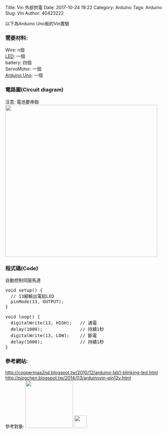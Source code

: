 Title: Vin 外部供電
Date: 2017-10-24 19:22
Category: Arduino
Tags: Arduino
Slug: Vin
Author: 40423222

以下為Arduino Uno板的Vin實驗

<!-- PELICAN_END_SUMMARY -->

### 需要材料:
Wire: n個<br/>
<a href="https://40423222.github.io/Arduino/blog/LED.html">LED</a>: 一個<br/>
battery: 四個<br/>
ServoMotor: 一個<br/>
<a href="http://coopermaa2nd.blogspot.tw/2011/05/arduino.html">Arduino Uno</a>: 一個

### 電路圖(Circuit diagram)
注意: 電池要串聯<br>
<img src="./../data/Vin/Circuit diagram.png" width="480" />

### 程式碼(Code)
自動控制伺服馬達<br>

<pre class="brush: python">
void setup() {
  // 13腳輸出電給LED
  pinMode(13, OUTPUT);
}

void loop() {
  digitalWrite(13, HIGH);   // 通電
  delay(1000);              // 持續1秒
  digitalWrite(13, LOW);    // 斷電
  delay(1000);              // 持續1秒
}
</pre>

### 參考網站:
<a href="http://coopermaa2nd.blogspot.tw/2010/12/arduino-lab1-blinking-led.html">http://coopermaa2nd.blogspot.tw/2010/12/arduino-lab1-blinking-led.html</a><br/>
<a href="http://pizgchen.blogspot.tw/2014/03/arduinovin-pin12v.html">http://pizgchen.blogspot.tw/2014/03/arduinovin-pin12v.html</a><br>
參考對象:
<img src="./../data/參考對象/Cooper Maa.png" width="150" />
<img src="./../data/參考對象/blogspot.png" width="40" />